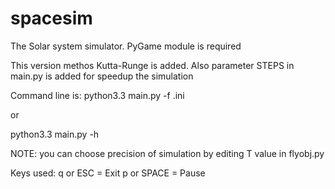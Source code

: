spacesim
========
The Solar system simulator.
PyGame module is required

This version methos Kutta-Runge is added. 
Also parameter STEPS in main.py is added for speedup the simulation

Command line is:
python3.3 main.py -f <configuratio>.ini

or 

python3.3 main.py -h

NOTE: you can choose precision of simulation by editing T value in flyobj.py

Keys used:
    q or ESC    = Exit
    p or SPACE  = Pause
